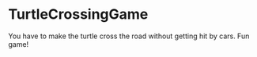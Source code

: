 # TurtleCrossingGame
You have to make the turtle cross the road without getting hit by cars. Fun game!
